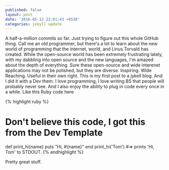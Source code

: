 ```yaml
---
published: false
layout: post
date: '2016-05-12 22:01:43 +0530'
categories: jekyll update
---
```

A half-a-million commits so far. Just trying to figure out this whole GitHub thing. Call me an old programmer, but there's a lot to learn about the new world of programming that the internet, world, and Linus Torvald has created. While the open-source world has been extremely frustrating lately, with my dabbling into open source and the new languages, I'm amazed about the depth of everything. Sure these open-source and wide interenet applications may not be polished, but they are diverse. Inspiring. Wide Reaching. Useful in their own right. This is my first post to a jykell blog. And I did it with a Dev them. I love programming, I love writing BS that people will probably never see. And I also enjoy the ability to plug in code every once in a while. Like this Ruby code here

{% highlight ruby %}
# Don't believe this code, I got this from the Dev Template
def print_hi(name)
  puts "Hi, #{name}"
end
print_hi('Tom')
#=> prints 'Hi, Tom' to STDOUT.
{% endhighlight %}

Pretty great stuff. 

